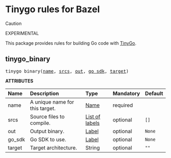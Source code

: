 <!-- Generated with Stardoc: http://skydoc.bazel.build -->

# Tinygo rules for Bazel

> [!caution]
> EXPERIMENTAL

This package provides rules for building Go code with [TinyGo](https://tinygo.org/).

<a id="tinygo_binary"></a>

## tinygo_binary

<pre>
tinygo_binary(<a href="#tinygo_binary-name">name</a>, <a href="#tinygo_binary-srcs">srcs</a>, <a href="#tinygo_binary-out">out</a>, <a href="#tinygo_binary-go_sdk">go_sdk</a>, <a href="#tinygo_binary-target">target</a>)
</pre>



**ATTRIBUTES**


| Name  | Description | Type | Mandatory | Default |
| :------------- | :------------- | :------------- | :------------- | :------------- |
| <a id="tinygo_binary-name"></a>name |  A unique name for this target.   | <a href="https://bazel.build/concepts/labels#target-names">Name</a> | required |  |
| <a id="tinygo_binary-srcs"></a>srcs |  Source files to compile.   | <a href="https://bazel.build/concepts/labels">List of labels</a> | optional |  `[]`  |
| <a id="tinygo_binary-out"></a>out |  Output binary.   | <a href="https://bazel.build/concepts/labels">Label</a> | optional |  `None`  |
| <a id="tinygo_binary-go_sdk"></a>go_sdk |  Go SDK to use.   | <a href="https://bazel.build/concepts/labels">Label</a> | optional |  `None`  |
| <a id="tinygo_binary-target"></a>target |  Target architecture.   | String | optional |  `""`  |


